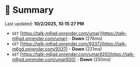 # 📖 Summary
Last updated: **10/2/2025, 10:15:27 PM**

- `GET` [https://talk-m6gd.onrender.com/umar](https://talk-m6gd.onrender.com/umar) - **Down** (276ms)
- `GET` [https://talk-m6gd.onrender.com/9337](https://talk-m6gd.onrender.com/9337) - **Down** (221ms)
- `GET` [https://talk-m6gd.onrender.com/umar920](https://talk-m6gd.onrender.com/umar920) - **Down** (250ms)
